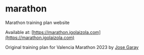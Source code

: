 # marathon

Marathon training plan website

Available at: [https://marathon.igolaizola.com](https://marathon.igolaizola.com)

Original training plan for Valencia Marathon 2023 by [Jose Garay](https://x.com/josegaray71)
